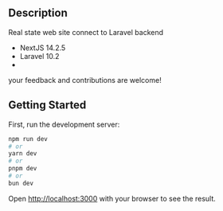 ## Description

Real state web site connect to Laravel backend

- NextJS 14.2.5
- Laravel 10.2
- 
your feedback and contributions are welcome!

## Getting Started

First, run the development server:

```bash
npm run dev
# or
yarn dev
# or
pnpm dev
# or
bun dev
```

Open [http://localhost:3000](http://localhost:3000) with your browser to see the result.